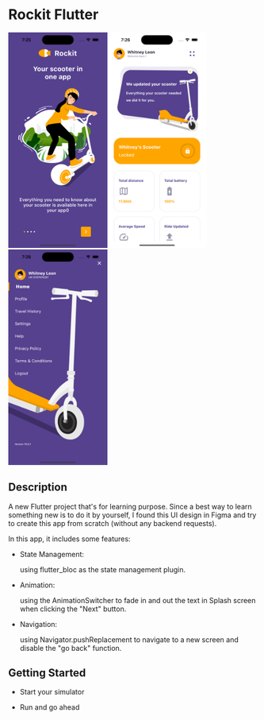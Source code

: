 # Rockit Flutter

<img src="./screen1.png" width="200"><img src="./screen2.png" width="200"><img src="./screen3.png" width="200">

## Description

A new Flutter project that's for learning purpose. Since a best way to learn something new is to do it by yourself, I found this UI design in Figma and try to create this app from scratch (without any backend requests).

In this app, it includes some features:
- State Management:
    
    using flutter_bloc as the state management plugin.
- Animation: 
    
    using the AnimationSwitcher to fade in and out the text in Splash screen when clicking the "Next" button.
- Navigation: 
    
    using Navigator.pushReplacement to navigate to a new screen and disable the "go back" function.

## Getting Started

- Start your simulator

- Run and go ahead
